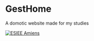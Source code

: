 # GestHome

A domotic website made for my studies

[![ESIEE Amiens](https://cdn.discordapp.com/attachments/498575486746624012/804693149342629898/unknown.png)](http://www.esiee-amiens.fr/)
